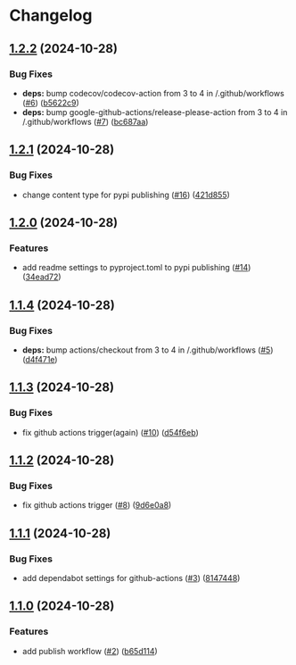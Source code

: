 # Changelog

## [1.2.2](https://github.com/girasolenergy/pyopenems/compare/v1.2.1...v1.2.2) (2024-10-28)


### Bug Fixes

* **deps:** bump codecov/codecov-action from 3 to 4 in /.github/workflows ([#6](https://github.com/girasolenergy/pyopenems/issues/6)) ([b5622c9](https://github.com/girasolenergy/pyopenems/commit/b5622c921b3d734dc92e8d67e325b06591817604))
* **deps:** bump google-github-actions/release-please-action from 3 to 4 in /.github/workflows ([#7](https://github.com/girasolenergy/pyopenems/issues/7)) ([bc687aa](https://github.com/girasolenergy/pyopenems/commit/bc687aaf436a4861e63e8d48223767c7c548d54b))

## [1.2.1](https://github.com/girasolenergy/pyopenems/compare/v1.2.0...v1.2.1) (2024-10-28)


### Bug Fixes

* change content type for pypi publishing ([#16](https://github.com/girasolenergy/pyopenems/issues/16)) ([421d855](https://github.com/girasolenergy/pyopenems/commit/421d855c1675fa7cd383acacaa790891ee183e6e))

## [1.2.0](https://github.com/girasolenergy/pyopenems/compare/v1.1.4...v1.2.0) (2024-10-28)


### Features

* add readme settings to pyproject.toml to pypi publishing ([#14](https://github.com/girasolenergy/pyopenems/issues/14)) ([34ead72](https://github.com/girasolenergy/pyopenems/commit/34ead727fdd96af64e5ef3195dfb50fb8a90e80a))

## [1.1.4](https://github.com/girasolenergy/pyopenems/compare/v1.1.3...v1.1.4) (2024-10-28)


### Bug Fixes

* **deps:** bump actions/checkout from 3 to 4 in /.github/workflows ([#5](https://github.com/girasolenergy/pyopenems/issues/5)) ([d4f471e](https://github.com/girasolenergy/pyopenems/commit/d4f471e15aca4d6c1c6f408e2a4a383613d9fc8f))

## [1.1.3](https://github.com/girasolenergy/pyopenems/compare/v1.1.2...v1.1.3) (2024-10-28)


### Bug Fixes

* fix github actions trigger(again) ([#10](https://github.com/girasolenergy/pyopenems/issues/10)) ([d54f6eb](https://github.com/girasolenergy/pyopenems/commit/d54f6eb30d41939ae7c673d1edcf91c5be1420f5))

## [1.1.2](https://github.com/girasolenergy/pyopenems/compare/v1.1.1...v1.1.2) (2024-10-28)


### Bug Fixes

* fix github actions trigger ([#8](https://github.com/girasolenergy/pyopenems/issues/8)) ([9d6e0a8](https://github.com/girasolenergy/pyopenems/commit/9d6e0a80a7928f52579ea4355d821d0d62566abe))

## [1.1.1](https://github.com/girasolenergy/pyopenems/compare/v1.1.0...v1.1.1) (2024-10-28)


### Bug Fixes

* add dependabot settings for github-actions ([#3](https://github.com/girasolenergy/pyopenems/issues/3)) ([8147448](https://github.com/girasolenergy/pyopenems/commit/8147448f2d852c3c12aac729397c63cc73490df7))

## [1.1.0](https://github.com/girasolenergy/pyopenems/compare/v1.0.0...v1.1.0) (2024-10-28)


### Features

* add publish workflow ([#2](https://github.com/girasolenergy/pyopenems/issues/2)) ([b65d114](https://github.com/girasolenergy/pyopenems/commit/b65d1144854e93c9194f2636b2c693194b55d6b1))
